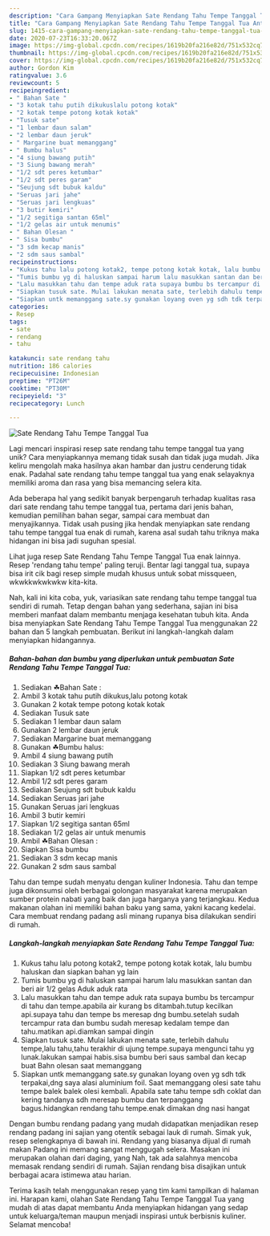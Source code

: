 ```yaml
---
description: "Cara Gampang Menyiapkan Sate Rendang Tahu Tempe Tanggal Tua Anti Gagal"
title: "Cara Gampang Menyiapkan Sate Rendang Tahu Tempe Tanggal Tua Anti Gagal"
slug: 1415-cara-gampang-menyiapkan-sate-rendang-tahu-tempe-tanggal-tua-anti-gagal
date: 2020-07-23T16:33:20.067Z
image: https://img-global.cpcdn.com/recipes/1619b20fa216e82d/751x532cq70/sate-rendang-tahu-tempe-tanggal-tua-foto-resep-utama.jpg
thumbnail: https://img-global.cpcdn.com/recipes/1619b20fa216e82d/751x532cq70/sate-rendang-tahu-tempe-tanggal-tua-foto-resep-utama.jpg
cover: https://img-global.cpcdn.com/recipes/1619b20fa216e82d/751x532cq70/sate-rendang-tahu-tempe-tanggal-tua-foto-resep-utama.jpg
author: Gordon Kim
ratingvalue: 3.6
reviewcount: 5
recipeingredient:
- " Bahan Sate "
- "3 kotak tahu putih dikukuslalu potong kotak"
- "2 kotak tempe potong kotak kotak"
- "Tusuk sate"
- "1 lembar daun salam"
- "2 lembar daun jeruk"
- " Margarine buat memanggang"
- " Bumbu halus"
- "4 siung bawang putih"
- "3 Siung bawang merah"
- "1/2 sdt peres ketumbar"
- "1/2 sdt peres garam"
- "Seujung sdt bubuk kaldu"
- "Seruas jari jahe"
- "Seruas jari lengkuas"
- "3 butir kemiri"
- "1/2 segitiga santan 65ml"
- "1/2 gelas air untuk menumis"
- " Bahan Olesan "
- " Sisa bumbu"
- "3 sdm kecap manis"
- "2 sdm saus sambal"
recipeinstructions:
- "Kukus tahu lalu potong kotak2, tempe potong kotak kotak, lalu bumbu haluskan dan siapkan bahan yg lain"
- "Tumis bumbu yg di haluskan sampai harum lalu masukkan santan dan beri air 1/2 gelas Aduk aduk rata"
- "Lalu masukkan tahu dan tempe aduk rata supaya bumbu bs tercampur di tahu dan tempe.apabila air kurang bs ditambah.tutup kecilkan api.supaya tahu dan tempe bs meresap dng bumbu.setelah sudah tercampur rata dan bumbu sudah meresap kedalam tempe dan tahu.matikan api.diamkan sampai dingin"
- "Siapkan tusuk sate. Mulai lakukan menata sate, terlebih dahulu tempe,lalu tahu,tahu terakhir di ujung tempe.supaya mengunci tahu yg lunak.lakukan sampai habis.sisa bumbu beri saus sambal dan kecap buat Bahn olesan saat memanggang"
- "Siapkan untk memanggang sate.sy gunakan loyang oven yg sdh tdk terpakai,dng saya alasi aluminium foil. Saat memanggang olesi sate tahu tempe balek balek olesi kembali. Apabila sate tahu tempe sdh coklat dan kering tandanya sdh meresap bumbu dan terpanggang bagus.hidangkan rendang tahu tempe.enak dimakan dng nasi hangat"
categories:
- Resep
tags:
- sate
- rendang
- tahu

katakunci: sate rendang tahu 
nutrition: 186 calories
recipecuisine: Indonesian
preptime: "PT26M"
cooktime: "PT30M"
recipeyield: "3"
recipecategory: Lunch

---
```



![Sate Rendang Tahu Tempe Tanggal Tua](https://img-global.cpcdn.com/recipes/1619b20fa216e82d/751x532cq70/sate-rendang-tahu-tempe-tanggal-tua-foto-resep-utama.jpg)

Lagi mencari inspirasi resep sate rendang tahu tempe tanggal tua yang unik? Cara menyiapkannya memang tidak susah dan tidak juga mudah. Jika keliru mengolah maka hasilnya akan hambar dan justru cenderung tidak enak. Padahal sate rendang tahu tempe tanggal tua yang enak selayaknya memiliki aroma dan rasa yang bisa memancing selera kita.

Ada beberapa hal yang sedikit banyak berpengaruh terhadap kualitas rasa dari sate rendang tahu tempe tanggal tua, pertama dari jenis bahan, kemudian pemilihan bahan segar, sampai cara membuat dan menyajikannya. Tidak usah pusing jika hendak menyiapkan sate rendang tahu tempe tanggal tua enak di rumah, karena asal sudah tahu triknya maka hidangan ini bisa jadi suguhan spesial.

Lihat juga resep Sate Rendang Tahu Tempe Tanggal Tua enak lainnya. Resep &#39;rendang tahu tempe&#39; paling teruji. Bentar lagi tanggal tua, supaya bisa irit cik bagi resep simple mudah khusus untuk sobat missqueen, wkwkkwkwkwkw kita-kita.


Nah, kali ini kita coba, yuk, variasikan sate rendang tahu tempe tanggal tua sendiri di rumah. Tetap dengan bahan yang sederhana, sajian ini bisa memberi manfaat dalam membantu menjaga kesehatan tubuh kita. Anda bisa menyiapkan Sate Rendang Tahu Tempe Tanggal Tua menggunakan 22 bahan dan 5 langkah pembuatan. Berikut ini langkah-langkah dalam menyiapkan hidangannya.

<!--inarticleads1-->

##### Bahan-bahan dan bumbu yang diperlukan untuk pembuatan Sate Rendang Tahu Tempe Tanggal Tua:

1. Sediakan  ☘Bahan Sate :
1. Ambil 3 kotak tahu putih dikukus,lalu potong kotak
1. Gunakan 2 kotak tempe potong kotak kotak
1. Sediakan Tusuk sate
1. Sediakan 1 lembar daun salam
1. Gunakan 2 lembar daun jeruk
1. Sediakan  Margarine buat memanggang
1. Gunakan  ☘Bumbu halus:
1. Ambil 4 siung bawang putih
1. Sediakan 3 Siung bawang merah
1. Siapkan 1/2 sdt peres ketumbar
1. Ambil 1/2 sdt peres garam
1. Sediakan Seujung sdt bubuk kaldu
1. Sediakan Seruas jari jahe
1. Gunakan Seruas jari lengkuas
1. Ambil 3 butir kemiri
1. Siapkan 1/2 segitiga santan 65ml
1. Sediakan 1/2 gelas air untuk menumis
1. Ambil  ☘Bahan Olesan :
1. Siapkan  Sisa bumbu
1. Sediakan 3 sdm kecap manis
1. Gunakan 2 sdm saus sambal


Tahu dan tempe sudah menyatu dengan kuliner Indonesia. Tahu dan tempe juga dikonsumsi oleh berbagai golongan masyarakat karena merupakan sumber protein nabati yang baik dan juga harganya yang terjangkau. Kedua makanan olahan ini memiliki bahan baku yang sama, yakni kacang kedelai. Cara membuat rendang padang asli minang rupanya bisa dilakukan sendiri di rumah. 

<!--inarticleads2-->

##### Langkah-langkah menyiapkan Sate Rendang Tahu Tempe Tanggal Tua:

1. Kukus tahu lalu potong kotak2, tempe potong kotak kotak, lalu bumbu haluskan dan siapkan bahan yg lain
1. Tumis bumbu yg di haluskan sampai harum lalu masukkan santan dan beri air 1/2 gelas Aduk aduk rata
1. Lalu masukkan tahu dan tempe aduk rata supaya bumbu bs tercampur di tahu dan tempe.apabila air kurang bs ditambah.tutup kecilkan api.supaya tahu dan tempe bs meresap dng bumbu.setelah sudah tercampur rata dan bumbu sudah meresap kedalam tempe dan tahu.matikan api.diamkan sampai dingin
1. Siapkan tusuk sate. Mulai lakukan menata sate, terlebih dahulu tempe,lalu tahu,tahu terakhir di ujung tempe.supaya mengunci tahu yg lunak.lakukan sampai habis.sisa bumbu beri saus sambal dan kecap buat Bahn olesan saat memanggang
1. Siapkan untk memanggang sate.sy gunakan loyang oven yg sdh tdk terpakai,dng saya alasi aluminium foil. Saat memanggang olesi sate tahu tempe balek balek olesi kembali. Apabila sate tahu tempe sdh coklat dan kering tandanya sdh meresap bumbu dan terpanggang bagus.hidangkan rendang tahu tempe.enak dimakan dng nasi hangat


Dengan bumbu rendang padang yang mudah didapatkan menjadikan resep rendang padang ini sajian yang otentik sebagai lauk di rumah. Simak yuk, resep selengkapnya di bawah ini. Rendang yang biasanya dijual di rumah makan Padang ini memang sangat menggugah selera. Masakan ini merupakan olahan dari daging, yang Nah, tak ada salahnya mencoba memasak rendang sendiri di rumah. Sajian rendang bisa disajikan untuk berbagai acara istimewa atau harian. 

Terima kasih telah menggunakan resep yang tim kami tampilkan di halaman ini. Harapan kami, olahan Sate Rendang Tahu Tempe Tanggal Tua yang mudah di atas dapat membantu Anda menyiapkan hidangan yang sedap untuk keluarga/teman maupun menjadi inspirasi untuk berbisnis kuliner. Selamat mencoba!
